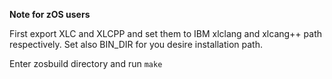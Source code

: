 **Note for zOS users**

First export XLC and XLCPP and set them to IBM xlclang and xlcang++ path respectively. Set also BIN_DIR for you desire installation path.

Enter zosbuild directory and run `make`
